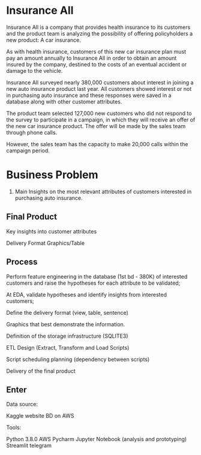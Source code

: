 # Insurance All

Insurance All is a company that provides health insurance to its customers and the product team is analyzing the possibility of offering policyholders a new product: A car insurance.

As with health insurance, customers of this new car insurance plan must pay an amount annually to Insurance All in order to obtain an amount insured by the company, destined to the costs of an eventual accident or damage to the vehicle.

Insurance All surveyed nearly 380,000 customers about interest in joining a new auto insurance product last year. All customers showed interest or not in purchasing auto insurance and these responses were saved in a database along with other customer attributes.

The product team selected 127,000 new customers who did not respond to the survey to participate in a campaign, in which they will receive an offer of the new car insurance product. The offer will be made by the sales team through phone calls.

However, the sales team has the capacity to make 20,000 calls within the campaign period.

# Business Problem

1) Main Insights on the most relevant attributes of customers interested in purchasing auto insurance.

## Final Product

Key insights into customer attributes

Delivery Format Graphics/Table

## Process

Perform feature engineering in the database (1st bd - 380K) of interested customers and raise the hypotheses for each attribute to be validated;

At EDA, validate hypotheses and identify insights from interested customers;

Define the delivery format (view, table, sentence)

Graphics that best demonstrate the information.

Definition of the storage infrastructure (SQLITE3)

ETL Design (Extract, Transform and Load Scripts)

Script scheduling planning (dependency between scripts)

Delivery of the final product

## Enter

Data source:

Kaggle website
BD on AWS

Tools:

Python 3.8.0
AWS
Pycharm
Jupyter Notebook (analysis and prototyping)
Streamlit
telegram
